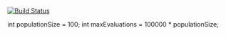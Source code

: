 
[![Build Status](https://travis-ci.org/thiagodnf/r-nsga-ii.svg?branch=master)](https://travis-ci.org/thiagodnf/r-nsga-ii)

int populationSize = 100;
		int maxEvaluations = 100000 * populationSize;
